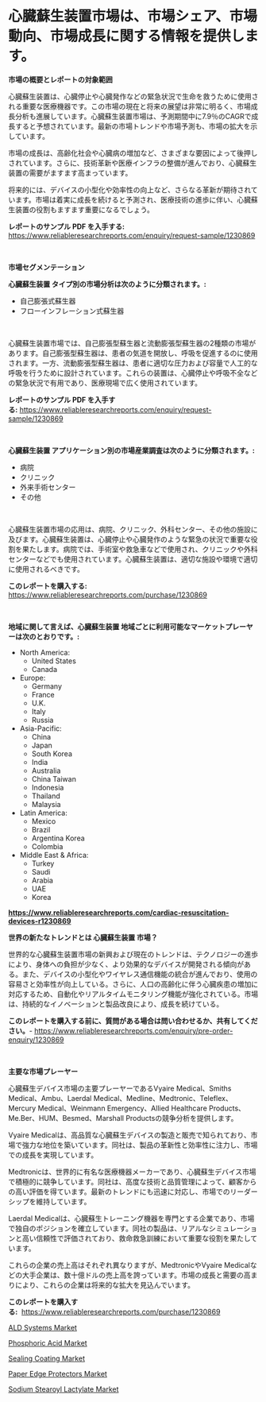 <p><h1>心臓蘇生装置市場は、市場シェア、市場動向、市場成長に関する情報を提供します。</h1></p><p><strong>市場の概要とレポートの対象範囲</strong></p>
<p><p>心臓蘇生装置は、心臓停止や心臓発作などの緊急状況で生命を救うために使用される重要な医療機器です。この市場の現在と将来の展望は非常に明るく、市場成長分析も進展しています。心臓蘇生装置市場は、予測期間中に7.9％のCAGRで成長すると予想されています。最新の市場トレンドや市場予測も、市場の拡大を示しています。</p><p>市場の成長は、高齢化社会や心臓病の増加など、さまざまな要因によって後押しされています。さらに、技術革新や医療インフラの整備が進んでおり、心臓蘇生装置の需要がますます高まっています。</p><p>将来的には、デバイスの小型化や効率性の向上など、さらなる革新が期待されています。市場は着実に成長を続けると予測され、医療技術の進歩に伴い、心臓蘇生装置の役割もますます重要になるでしょう。</p></p>
<p><strong>レポートのサンプル PDF を入手する:</strong> <a href="https://www.reliableresearchreports.com/enquiry/request-sample/1230869">https://www.reliableresearchreports.com/enquiry/request-sample/1230869</a></p>
<p>&nbsp;</p>
<p><strong>市場セグメンテーション</strong></p>
<p><strong>心臓蘇生装置 タイプ別の市場分析は次のように分類されます。:</strong></p>
<p><ul><li>自己膨張式蘇生器</li><li>フローインフレーション式蘇生器</li></ul></p>
<p>&nbsp;</p>
<p><p>心臓蘇生装置市場では、自己膨張型蘇生器と流動膨張型蘇生器の2種類の市場があります。自己膨張型蘇生器は、患者の気道を開放し、呼吸を促進するのに使用されます。一方、流動膨張型蘇生器は、患者に適切な圧力および容量で人工的な呼吸を行うために設計されています。これらの装置は、心臓停止や呼吸不全などの緊急状況で有用であり、医療現場で広く使用されています。</p></p>
<p><strong>レポートのサンプル PDF を入手する:</strong>&nbsp;<a href="https://www.reliableresearchreports.com/enquiry/request-sample/1230869">https://www.reliableresearchreports.com/enquiry/request-sample/1230869</a></p>
<p>&nbsp;</p>
<p><strong> 心臓蘇生装置 アプリケーション別の市場産業調査は次のように分類されます。:</strong></p>
<p><ul><li>病院</li><li>クリニック</li><li>外来手術センター</li><li>その他</li></ul></p>
<p>&nbsp;</p>
<p><p>心臓蘇生装置市場の応用は、病院、クリニック、外科センター、その他の施設に及びます。心臓蘇生装置は、心臓停止や心臓発作のような緊急の状況で重要な役割を果たします。病院では、手術室や救急車などで使用され、クリニックや外科センターなどでも使用されています。心臓蘇生装置は、適切な施設や環境で適切に使用されるべきです。</p></p>
<p><strong>このレポートを購入する:</strong>&nbsp; <a href="https://www.reliableresearchreports.com/purchase/1230869">https://www.reliableresearchreports.com/purchase/1230869</a></p>
<p>&nbsp;</p>
<p><strong>地域に関して言えば、心臓蘇生装置 地域ごとに利用可能なマーケットプレーヤーは次のとおりです。:</strong></p>
<p><ul>
    <li>
        North America:
        <ul>
            <li>United States</li>
            <li>Canada</li>
        </ul>
    </li>
    <li>
        Europe:
        <ul>
            <li>Germany</li>
            <li>France</li>
            <li>U.K.</li>
            <li>Italy</li>
            <li>Russia</li>
        </ul>
    </li>
    <li>
        Asia-Pacific:
        <ul>
            <li>China</li>
            <li>Japan</li>
            <li>South Korea</li>
            <li>India</li>
            <li>Australia</li>
            <li>China Taiwan</li>
            <li>Indonesia</li>
            <li>Thailand</li>
            <li>Malaysia</li>
        </ul>
    </li>
    <li>
        Latin America:
        <ul>
            <li>Mexico</li>
            <li>Brazil</li>
            <li>Argentina Korea</li>
            <li>Colombia</li>
        </ul>
    </li>
    <li>
        Middle East & Africa:
        <ul>
            <li>Turkey</li>
            <li>Saudi</li>
            <li>Arabia</li>
            <li>UAE</li>
            <li>Korea</li>
        </ul>
    </li>
    </ul></p>
<p><strong><a href="https://www.reliableresearchreports.com/cardiac-resuscitation-devices-r1230869">https://www.reliableresearchreports.com/cardiac-resuscitation-devices-r1230869</a></strong>&nbsp;</p>
<p><strong>世界の新たなトレンドとは 心臓蘇生装置 市場？</strong></p>
<p><p>世界的な心臓蘇生装置市場の新興および現在のトレンドは、テクノロジーの進歩により、身体への負担が少なく、より効果的なデバイスが開発される傾向がある。また、デバイスの小型化やワイヤレス通信機能の統合が進んでおり、使用の容易さと効率性が向上している。さらに、人口の高齢化に伴う心臓疾患の増加に対応するため、自動化やリアルタイムモニタリング機能が強化されている。市場は、持続的なイノベーションと製品改良により、成長を続けている。</p></p>
<p><strong>このレポートを購入する前に、質問がある場合は問い合わせるか、共有してください。</strong>- <a href="https://www.reliableresearchreports.com/enquiry/pre-order-enquiry/1230869">https://www.reliableresearchreports.com/enquiry/pre-order-enquiry/1230869</a></p>
<p>&nbsp;</p>
<p><strong>主要な市場プレーヤー</strong></p>
<p><p>心臓蘇生デバイス市場の主要プレーヤーであるVyaire Medical、Smiths Medical、Ambu、Laerdal Medical、Medline、Medtronic、Teleflex、Mercury Medical、Weinmann Emergency、Allied Healthcare Products、Me.Ber、HUM、Besmed、Marshall Productsの競争分析を提供します。 </p><p>Vyaire Medicalは、高品質な心臓蘇生デバイスの製造と販売で知られており、市場で強力な地位を築いています。同社は、製品の革新性と効率性に注力し、市場での成長を実現しています。</p><p>Medtronicは、世界的に有名な医療機器メーカーであり、心臓蘇生デバイス市場で積極的に競争しています。同社は、高度な技術と品質管理によって、顧客からの高い評価を得ています。最新のトレンドにも迅速に対応し、市場でのリーダーシップを維持しています。</p><p>Laerdal Medicalは、心臓蘇生トレーニング機器を専門とする企業であり、市場で独自のポジションを確立しています。同社の製品は、リアルなシミュレーションと高い信頼性で評価されており、救命救急訓練において重要な役割を果たしています。</p><p>これらの企業の売上高はそれぞれ異なりますが、MedtronicやVyaire Medicalなどの大手企業は、数十億ドルの売上高を誇っています。市場の成長と需要の高まりにより、これらの企業は将来的な拡大を見込んでいます。</p></p>
<p><strong>このレポートを購入する:</strong>&nbsp;&nbsp;<a href="https://www.reliableresearchreports.com/purchase/1230869">https://www.reliableresearchreports.com/purchase/1230869</a></p>
<p><p><a href="https://github.com/bmorecock/Market-Research-Report-List-2/blob/main/ald-systems-market.md">ALD Systems Market</a></p><p><a href="https://gamy-alyssum-396.notion.site/Phosphoric-Acid-Market-Focuses-on-Market-Share-Size-and-Projected-Forecast-Till-2031-ba9da14c9024428daa7dc34555ee2bc6">Phosphoric Acid Market</a></p><p><a href="https://www.linkedin.com/pulse/sealing-coating-market-size-growth-forecast-from-4tkve?trackingId=B31fP1vPEDmMlxkgEHyELw%3D%3D">Sealing Coating Market</a></p><p><a href="https://issuu.com/reportprime-2/docs/paper-edge-protectors-market-size-2030.pptx">Paper Edge Protectors Market</a></p><p><a href="https://issuu.com/reportprime-2/docs/sodium-stearoyl-lactylate-market-size-2030.pptx">Sodium Stearoyl Lactylate Market</a></p></p>
